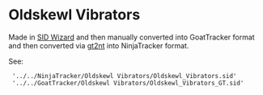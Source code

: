 # Oldskewl Vibrators
Made in [SID Wizard](https://csdb.dk/release/?id=221555) and then manually converted into GoatTracker format and then converted via [gt2nt](https://csdb.dk/release/?id=152424) into NinjaTracker format.

See:

     '../../NinjaTracker/Oldskewl Vibrators/Oldskewl_Vibrators.sid'
     '../../GoatTracker/Oldskewl Vibrators/Oldskewl_Vibrators_GT.sid'

